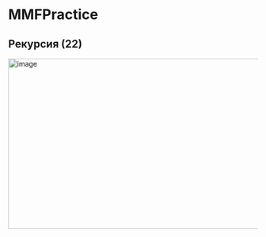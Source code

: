 # MMFPractice

## Рекурсия (22)
<img width="1185" height="344" alt="image" src="https://github.com/user-attachments/assets/4396d9dd-a377-402d-a227-6dcca49e273a" />
